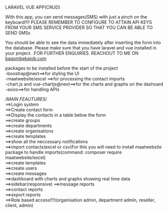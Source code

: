LARAVEL VUE APP(CRUD)

With this app, you can send messages(SMS) with just a pinch on the keyboard!!!!
PLEASE REMEMBER TO CONFIGURE TO ATTAIN API KEYS FROM YOUR SMS SERVICE PROVIDER SO THAT YOU CAN BE ABLE TO SEND SMSs

You should be able to see the data immediately after inserting the form into the database.
Please make sure that you have laravel and vue installed in your project.
.FOR FURTHER ENQUIRIES. REACHOUT TO ME ON <a href="bagombekajob.com">bagombekajob.com</a><br>

packages to be installed before the start of the project<br>
-boostrap@next==>for styling the UI<br>
-maatwebsite/excel ==>for processing the contact imports<br>
-chart.js and vue-chartjs@next==>for the charts and graphs on the dashoard<br>
-axios==>for handling APIs<br>

/_MAIN FEAUTURES_/<br>
==>Login system<br>
==>Create contact form<br>
==>Display the contacts in a table below the form<br>
==>create groups<br>
==>create departments<br>
==>create organisations<br>
==>create templates<br>
==>show all the neccessary notifications<br>
==>import contacts(excel or csv)For this you will need to install maatwebsite package to handle imports(command:
composer require maatwebsite/excel)<br>
==>create templates<br>
==>create users<br>
==>create messages<br>
==>dashboard with charts and graphs showing real time data <br>
==>sidebar(responsive)
==>message reports<br>
==>contact reports<br>
==>export reports<br>
==>Role based access!!!!(organisation admin, department admin, reseller, client, admin)

